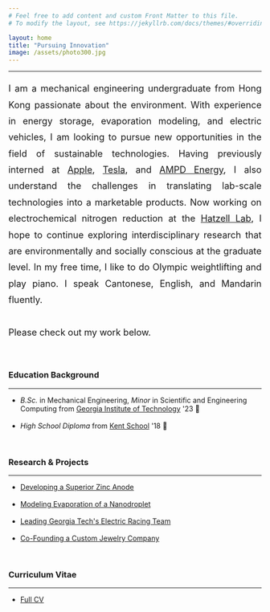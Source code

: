 ```yaml
---
# Feel free to add content and custom Front Matter to this file.
# To modify the layout, see https://jekyllrb.com/docs/themes/#overriding-theme-defaults

layout: home
title: "Pursuing Innovation"
image: /assets/photo300.jpg
---
```

---
<div align="justify">
  <p style = "line-height: 1.8; font-size:18px;">
I am a mechanical engineering undergraduate from Hong Kong passionate about the environment.
With experience in energy storage, evaporation modeling, and electric vehicles, I am looking to pursue new opportunities in the field of sustainable technologies.
Having previously interned at <a href="https://www.apple.com/apple-watch-ultra/">Apple</a>, <a href="https://www.youtube.com/watch?v=TI_377odrFY">Tesla</a>,
and <a href="https://www.ampd.energy">AMPD Energy</a>, I also understand the challenges in translating lab-scale technologies into a marketable products.
Now working on electrochemical nitrogen reduction at the <a href="https://www.hatzelllab.gatech.edu/">Hatzell Lab</a>, I hope to continue exploring interdisciplinary research that are environmentally and socially conscious at the graduate level.
In my free time, I like to do Olympic weightlifting and play piano. I speak Cantonese, English, and Mandarin fluently. <br />
<br />
Please check out my work below.
</p>
</div>

<br />

### Education Background
---
<ul>
<li><em>B.Sc.</em> in Mechanical Engineering, <em>Minor</em> in Scientific and Engineering Computing from  <a href="https://www.me.gatech.edu/">Georgia Institute of Technology</a> &#39;23 🐝<br /></li>
<br />
<li><em>High School Diploma</em> from <a href="https://www.kent-school.edu/">Kent School</a> &#39;18 🦁</li>
</ul>

<br />

### Research & Projects
---
<ul>
<li><a href="https://github.com/masteranson/masteranson.github.io/raw/master/CFD_Lab1.pdf">Developing a Superior Zinc Anode</a></li>
<br />
<li><a href="https://github.com/masteranson/masteranson.github.io/raw/master/CFD_Lab1.pdf">Modeling Evaporation of a Nanodroplet</a></li>
<br />

<li><a href="https://github.com/masteranson/masteranson.github.io/raw/master/CFD_Lab1.pdf">Leading Georgia Tech's Electric Racing Team</a></li>
<br />

<li><a href="https://github.com/masteranson/masteranson.github.io/raw/master/CFD_Lab1.pdf">Co-Founding a Custom Jewelry Company</a></li>
</ul>

<br />

### Curriculum Vitae
---
<ul>
<li><a href="https://github.com/masteranson/masteranson.github.io/raw/master/CFD_Lab1.pdf">Full CV</a></li>
</ul>
